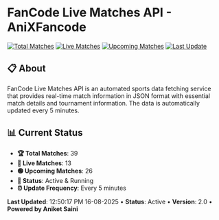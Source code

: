 # FanCode Live Matches API - AniXFancode

[![Total Matches](https://img.shields.io/badge/Total%20Matches-39-blue)](https://github.com/AniketSainiOp/AniXFancode)
[![Live Matches](https://img.shields.io/badge/Live%20Matches-13-red)](https://github.com/AniketSainiOp/AniXFancode)
[![Upcoming Matches](https://img.shields.io/badge/Upcoming%20Matches-26-green)](https://github.com/AniketSainiOp/AniXFancode)
[![Last Update](https://img.shields.io/badge/Last%20Update-12%3A50%3A17%20PM%2016-08-2025-orange)](https://github.com/AniketSainiOp/AniXFancode)

## 📋 About

FanCode Live Matches API is an automated sports data fetching service that provides real-time match information in JSON format with essential match details and tournament information. The data is automatically updated every 5 minutes.

## 📊 Current Status

- **🏆 Total Matches**: 39
- **🔴 Live Matches**: 13
- **🟢 Upcoming Matches**: 26
- **📡 Status**: Active & Running
- **⏰ Update Frequency**: Every 5 minutes

**Last Updated**: 12:50:17 PM 16-08-2025 • **Status**: Active • **Version**: 2.0 • **Powered by Aniket Saini**
